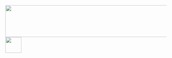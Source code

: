 <div align="center">
  <img src="https://github.com/user-attachments/assets/5d2fbf8f-352c-4958-a4ab-16659e240990" width="700" height="100" />
</div>

<img src="https://github.com/user-attachments/assets/b98b4047-949b-4e15-997c-113d3a7d42df" width="50" />
